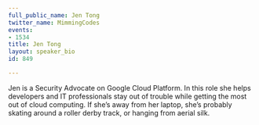 ```yaml
---
full_public_name: Jen Tong
twitter_name: MimmingCodes
events:
- 1534
title: Jen Tong
layout: speaker_bio
id: 849

---
```

Jen is a Security Advocate on Google Cloud Platform. In this role she helps developers and IT professionals stay out of trouble while getting the most out of cloud computing. If she’s away from her laptop, she’s probably skating around a roller derby track, or hanging from aerial silk.